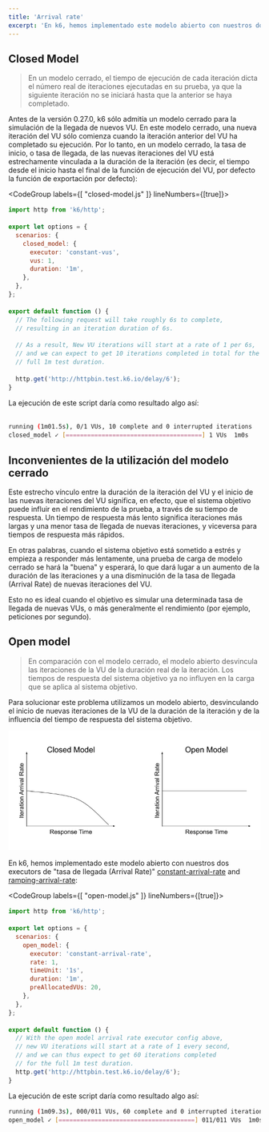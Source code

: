 ```yaml
---
title: 'Arrival rate'
excerpt: 'En k6, hemos implementado este modelo abierto con nuestros dos executors de tasa de llegada (Arrival Rate).'
---
```


## Closed Model

> En un modelo cerrado, el tiempo de ejecución de cada iteración dicta el número real de iteraciones ejecutadas en su prueba, ya que la siguiente iteración no se iniciará hasta que la anterior se haya completado.

Antes de la versión 0.27.0, k6 sólo admitía un modelo cerrado para la simulación de la llegada de nuevos VU. En este modelo cerrado, una nueva iteración del VU sólo comienza cuando la iteración anterior del VU ha completado su ejecución. Por lo tanto, en un modelo cerrado, la tasa de inicio, o tasa de llegada, de las nuevas iteraciones del VU está estrechamente vinculada a la duración de la iteración (es decir, el tiempo desde el inicio hasta el final de la función de ejecución del VU, por defecto la función de exportación por defecto):

<CodeGroup labels={[ "closed-model.js" ]} lineNumbers={[true]}>

```javascript
import http from 'k6/http';

export let options = {
  scenarios: {
    closed_model: {
      executor: 'constant-vus',
      vus: 1,
      duration: '1m',
    },
  },
};

export default function () {
  // The following request will take roughly 6s to complete,
  // resulting in an iteration duration of 6s.

  // As a result, New VU iterations will start at a rate of 1 per 6s,
  // and we can expect to get 10 iterations completed in total for the
  // full 1m test duration.

  http.get('http://httpbin.test.k6.io/delay/6');
}
```

</CodeGroup>

La ejecución de este script daría como resultado algo así:

```bash

running (1m01.5s), 0/1 VUs, 10 complete and 0 interrupted iterations
closed_model ✓ [======================================] 1 VUs  1m0s

```

## Inconvenientes de la utilización del modelo cerrado

Este estrecho vínculo entre la duración de la iteración del VU y el inicio de las nuevas iteraciones del  VU significa, en efecto, que el sistema objetivo puede influir en el rendimiento de la prueba, a través de su tiempo de respuesta. Un tiempo de respuesta más lento significa iteraciones más largas y una menor tasa de llegada de nuevas iteraciones, y viceversa para tiempos de respuesta más rápidos.
 
En otras palabras, cuando el sistema objetivo está sometido a estrés y empieza a responder más lentamente, una prueba de carga de modelo cerrado se hará la "buena" y esperará, lo que dará lugar a un aumento de la duración de las iteraciones y a una disminución de la tasa de llegada (Arrival Rate) de nuevas iteraciones del VU.
 
Esto no es ideal cuando el objetivo es simular una determinada tasa de llegada de nuevas VUs, o más generalmente el rendimiento (por ejemplo, peticiones por segundo).


## Open model

> En comparación con el modelo cerrado, el modelo abierto desvincula las iteraciones de la VU de la duración real de la iteración. Los tiempos de respuesta del sistema objetivo ya no influyen en la carga que se aplica al sistema objetivo.
 

Para solucionar este problema utilizamos un modelo abierto, desvinculando el inicio de nuevas iteraciones de la VU de la duración de la iteración y de la influencia del tiempo de respuesta del sistema objetivo.

![Arrival rate closed/open models](../images/Scenarios/arrival-rate-open-closed-model.png)


En k6, hemos implementado este modelo abierto con nuestros dos executors de "tasa de llegada (Arrival Rate)" [constant-arrival-rate](/es/usando-k6/escenarios/executors/constant-arrival-rate/) and [ramping-arrival-rate](/es/usando-k6/escenarios/executors/ramping-arrival-rate/):

<CodeGroup labels={[ "open-model.js" ]} lineNumbers={[true]}>

```javascript
import http from 'k6/http';

export let options = {
  scenarios: {
    open_model: {
      executor: 'constant-arrival-rate',
      rate: 1,
      timeUnit: '1s',
      duration: '1m',
      preAllocatedVUs: 20,
    },
  },
};

export default function () {
  // With the open model arrival rate executor config above,
  // new VU iterations will start at a rate of 1 every second,
  // and we can thus expect to get 60 iterations completed
  // for the full 1m test duration.
  http.get('http://httpbin.test.k6.io/delay/6');
}
```

</CodeGroup>

La ejecución de este script daría como resultado algo así:

```bash
running (1m09.3s), 000/011 VUs, 60 complete and 0 interrupted iterations
open_model ✓ [======================================] 011/011 VUs  1m0s  1 iters/s
```
